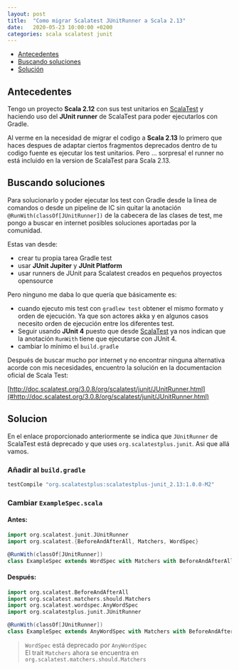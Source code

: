 ```yaml
---
layout: post
title:  "Como migrar Scalatest JUnitRunner a Scala 2.13"
date:   2020-05-23 10:00:00 +0200
categories: scala scalatest junit
---
```


* [Antecedentes](#antecedentes)
* [Buscando soluciones](#buscando-soluciones)
* [Solución](#solucion)



## Antecedentes

Tengo un proyecto **Scala 2.12** con sus test unitarios en [ScalaTest](#https://www.scalatest.org/) y 
haciendo uso del **JUnit runner** de ScalaTest para poder ejecutarlos con Gradle.

Al verme en la necesidad de migrar el codigo a **Scala 2.13** lo primero que haces despues de adaptar ciertos 
fragmentos deprecados dentro de tu codigo fuente es ejecutar los test unitarios. Pero ... sorpresa! el runner 
no está incluido en la version de ScalaTest para Scala 2.13.


## Buscando soluciones

Para solucionarlo y poder ejecutar los test con Gradle desde la linea de comandos o desde un pipeline de IC
sin quitar la anotación `@RunWith(classOf[JUnitRunner])` de la cabecera de las clases de test, me pongo a buscar 
en internet posibles soluciones aportadas por la comunidad.

Estas van desde:

* crear tu propia tarea Gradle test
* usar **JUnit Jupiter** y **JUnit Platform**
* usar runners de JUnit para Scalatest creados en pequeños proyectos opensource

Pero ninguno me daba lo que quería que básicamente es:

* cuando ejecuto mis test con `gradlew test` obtener el mismo formato y orden de ejecución. Ya que son actores akka 
y en algunos casos necesito orden de ejecución entre los diferentes test.
* Seguir usando **JUnit 4** puesto que desde [ScalaTest](#https://www.scalatest.org/user_guide/using_junit_runner) 
ya nos indican que la anotación `RunWith` tiene que ejecutarse con JUnit 4.
* cambiar lo mínimo el `build.gradle`

Después de buscar mucho por internet y no encontrar ninguna alternativa acorde con mis necesidades, encuentro 
la solución en la documentacion oficial de Scala Test:

[http://doc.scalatest.org/3.0.8/org/scalatest/junit/JUnitRunner.html](#http://doc.scalatest.org/3.0.8/org/scalatest/junit/JUnitRunner.html)


## Solucion

En el enlace proporcionado anteriormente se indica que `JUnitRunner` de ScalaTest está deprecado 
y que uses `org.scalatestplus.junit`. Asi que allá vamos.

### Añadir al `build.gradle`

```groovy
testCompile "org.scalatestplus:scalatestplus-junit_2.13:1.0.0-M2"
```

### Cambiar `ExampleSpec.scala`

#### Antes:

```scala
import org.scalatest.junit.JUnitRunner
import org.scalatest.{BeforeAndAfterAll, Matchers, WordSpec}

@RunWith(classOf[JUnitRunner])
class ExampleSpec extends WordSpec with Matchers with BeforeAndAfterAll
```

#### Después:

```scala
import org.scalatest.BeforeAndAfterAll
import org.scalatest.matchers.should.Matchers
import org.scalatest.wordspec.AnyWordSpec
import org.scalatestplus.junit.JUnitRunner

@RunWith(classOf[JUnitRunner])
class ExampleSpec extends AnyWordSpec with Matchers with BeforeAndAfterAll 
```

> `WordSpec` está deprecado por `AnyWordSpec`  
> El trait `Matchers` ahora se encuentra en `org.scalatest.matchers.should.Matchers`


